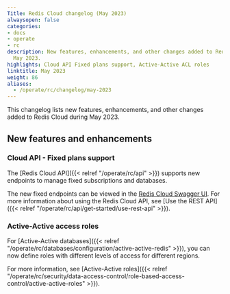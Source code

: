 ```yaml
---
Title: Redis Cloud changelog (May 2023)
alwaysopen: false
categories:
- docs
- operate
- rc
description: New features, enhancements, and other changes added to Redis Cloud during
  May 2023.
highlights: Cloud API Fixed plans support, Active-Active ACL roles
linktitle: May 2023
weight: 86
aliases:
  - /operate/rc/changelog/may-2023
---
```


This changelog lists new features, enhancements, and other changes added to Redis Cloud during May 2023.

## New features and enhancements

### Cloud API - Fixed plans support

The [Redis Cloud API]({{< relref "/operate/rc/api" >}}) supports new endpoints to manage fixed subscriptions and databases. 

The new fixed endpoints can be viewed in the [Redis Cloud Swagger UI](https://api.redislabs.com/v1/swagger-ui/index.html#/Subscriptions%20-%20Fixed). For more information about using the Redis Cloud API, see [Use the REST API]({{< relref "/operate/rc/api/get-started/use-rest-api" >}}).

### Active-Active access roles

For [Active-Active databases]({{< relref "/operate/rc/databases/configuration/active-active-redis" >}}), you can now define roles with different levels of access for different regions.

For more information, see [Active-Active roles]({{< relref "/operate/rc/security/data-access-control/role-based-access-control/active-active-roles" >}}).
